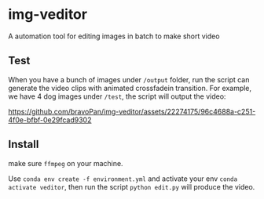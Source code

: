 # img-veditor
A automation tool for editing images in batch to make short video

## Test
When you have a bunch of images under `/output` folder, run the script can generate the video clips with animated crossfadein transition. For example, we have 4 dog images under `/test`, the script will output the video:

https://github.com/bravoPan/img-veditor/assets/22274175/96c4688a-c251-4f0e-bfbf-0e29fcad9302

## Install
make sure `ffmpeg` on your machine.

Use `conda env create -f environment.yml` and activate your env `conda activate veditor`, then run the script `python edit.py` will produce the video.

